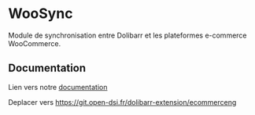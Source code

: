 WooSync
========================
Module de synchronisation entre Dolibarr et les plateformes e-commerce WooCommerce.


## Documentation


Lien vers notre [documentation](https://link.easya.solutions/woosync_doc)



<!-- # WooSync, synchronize Woocommerce and Dolibarr

## You have to rename the folder to ecommerceng when you download the zip file or make a git clone. In other case the module will not work

Use it at you onwn risk Easya Solution does not provide support for the use, installation or bug fixing for this software. For this you have to acquire a time from our sales service https://www.easya.solutions/contact. You can also consult our company for any installation, configuration or development services. 

Before any use, please refer to the documentation to check the available functionnality
https://link.easya.solutions/woosync_doc


Utilisation à vos risques et périls. Easya Solutions ne fournit pas de support à l’utilisation, à l'installation ni de correction de bugs pour ce logiciel. Pour cela vous devrez faire l’acquisition d’un crédit temps auprès de notre service commercial : https://www.easya.solutions/contact. Vous pouvez également nous consulter pour toute prestation d’installation, configuration ou développement. 

Avant toute utilisation, merci de prendre connaissance de la documentation pour vérifier si le module répond en l'état à vos besoins
https://link.easya.solutions/woosync_doc -->

Deplacer vers https://git.open-dsi.fr/dolibarr-extension/ecommerceng
